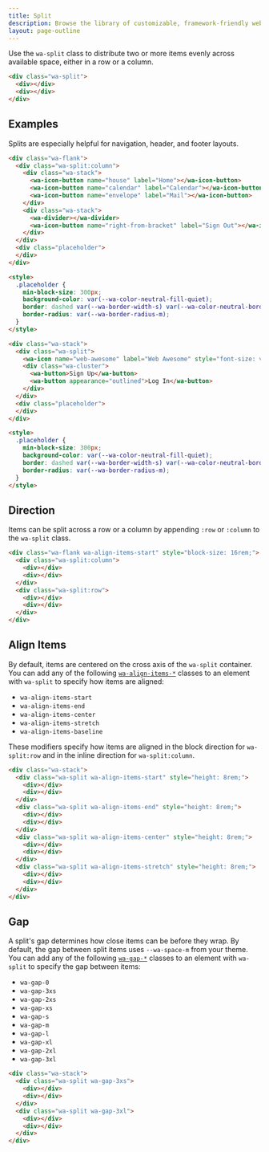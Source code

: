 ```yaml
---
title: Split
description: Browse the library of customizable, framework-friendly web components included in Web Awesome.
layout: page-outline
---
```


<style>
  :is(.wa-flank, .wa-grid, .wa-stack) > [class*='wa-split']:has(div:empty) {
    border: var(--wa-border-width-s) dashed var(--wa-color-neutral-border-normal);
    border-radius: var(--wa-border-radius-m);
    padding: var(--wa-space-s);
  }

  [class*='wa-split'] div:empty {
    background-color: var(--wa-color-indigo-60);
    border-radius: var(--wa-border-radius-s);
    min-block-size: 4rem;
    min-inline-size: 4rem;
  }
</style>

Use the `wa-split` class to distribute two or more items evenly across available space, either in a row or a column.

```html {.example}
<div class="wa-split">
  <div></div>
  <div></div>
</div>
```

## Examples

Splits are especially helpful for navigation, header, and footer layouts.

```html {.example}
<div class="wa-flank">
  <div class="wa-split:column">
    <div class="wa-stack">
      <wa-icon-button name="house" label="Home"></wa-icon-button>
      <wa-icon-button name="calendar" label="Calendar"></wa-icon-button>
      <wa-icon-button name="envelope" label="Mail"></wa-icon-button>
    </div>
    <div class="wa-stack">
      <wa-divider></wa-divider>
      <wa-icon-button name="right-from-bracket" label="Sign Out"></wa-icon-button>
    </div>
  </div>
  <div class="placeholder">
  </div>
</div>

<style>
  .placeholder {
    min-block-size: 300px;
    background-color: var(--wa-color-neutral-fill-quiet);
    border: dashed var(--wa-border-width-s) var(--wa-color-neutral-border-normal);
    border-radius: var(--wa-border-radius-m);
  }
</style>
```

```html {.example}
<div class="wa-stack">
  <div class="wa-split">
    <wa-icon name="web-awesome" label="Web Awesome" style="font-size: var(--wa-font-size-xl);"></wa-icon>
    <div class="wa-cluster">
      <wa-button>Sign Up</wa-button>
      <wa-button appearance="outlined">Log In</wa-button>
    </div>
  </div>
  <div class="placeholder">
  </div>
</div>

<style>
  .placeholder {
    min-block-size: 300px;
    background-color: var(--wa-color-neutral-fill-quiet);
    border: dashed var(--wa-border-width-s) var(--wa-color-neutral-border-normal);
    border-radius: var(--wa-border-radius-m);
  }
</style>
```

## Direction

Items can be split across a row or a column by appending `:row` or `:column` to the `wa-split` class.

```html {.example}
<div class="wa-flank wa-align-items-start" style="block-size: 16rem;">
  <div class="wa-split:column">
    <div></div>
    <div></div>
  </div>
  <div class="wa-split:row">
    <div></div>
    <div></div>
  </div>
</div>
```

## Align Items

By default, items are centered on the cross axis of the `wa-split` container. You can add any of the following [`wa-align-items-*`](/docs/style-utilities/align-items) classes to an element with `wa-split` to specify how items are aligned:
- `wa-align-items-start`
- `wa-align-items-end`
- `wa-align-items-center`
- `wa-align-items-stretch`
- `wa-align-items-baseline`

These modifiers specify how items are aligned in the block direction for `wa-split:row` and in the inline direction for `wa-split:column`.

```html {.example}
<div class="wa-stack">
  <div class="wa-split wa-align-items-start" style="height: 8rem;">
    <div></div>
    <div></div>
  </div>
  <div class="wa-split wa-align-items-end" style="height: 8rem;">
    <div></div>
    <div></div>
  </div>
  <div class="wa-split wa-align-items-center" style="height: 8rem;">
    <div></div>
    <div></div>
  </div>
  <div class="wa-split wa-align-items-stretch" style="height: 8rem;">
    <div></div>
    <div></div>
  </div>
</div>
```

## Gap

A split's gap determines how close items can be before they wrap. By default, the gap between split items uses `--wa-space-m` from your theme. You can add any of the following [`wa-gap-*`](/docs/style-utilities/gap) classes to an element with `wa-split` to specify the gap between items:
- `wa-gap-0`
- `wa-gap-3xs`
- `wa-gap-2xs`
- `wa-gap-xs`
- `wa-gap-s`
- `wa-gap-m`
- `wa-gap-l`
- `wa-gap-xl`
- `wa-gap-2xl`
- `wa-gap-3xl`

```html {.example}
<div class="wa-stack">
  <div class="wa-split wa-gap-3xs">
    <div></div>
    <div></div>
  </div>
  <div class="wa-split wa-gap-3xl">
    <div></div>
    <div></div>
  </div>
</div>
```